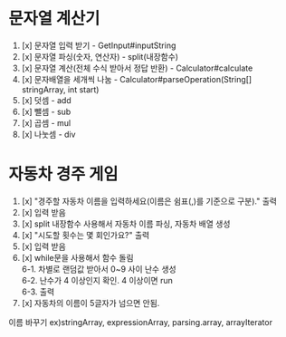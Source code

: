 # 문자열 계산기

1. [x] 문자열 입력 받기 - GetInput#inputString
2. [x] 문자열 파싱(숫자, 연산자) - split(내장함수)
3. [x] 문자열 계산(전체 수식 받아서 정답 반환) - Calculator#calculate
4. [x] 문자배열을 세개씩 나눔 - Calculator#parseOperation(String[] stringArray, int start)
5. [x] 덧셈 - add
6. [x] 뺄셈 - sub
7. [x] 곱셈 - mul
8. [x] 나눗셈 - div

# 자동차 경주 게임

1. [x] "경주할 자동차 이름을 입력하세요(이름은 쉼표(,)를 기준으로 구분)." 출력
2. [x] 입력 받음
3. [x] split 내장함수 사용해서 자동차 이름 파싱, 자동차 배열 생성
4. [x] "시도할 횟수는 몇 회인가요?" 출력
5. [x] 입력 받음
6. [x] while문을 사용해서 함수 돌림  
   6-1. 차별로 랜덤값 받아서 0~9 사이 난수 생성  
   6-2. 난수가 4 이상인지 확인. 4 이상이면 run  
   6-3. 출력
7. [x] 자동차의 이름이 5글자가 넘으면 안됨.

이름 바꾸기 ex)stringArray, expressionArray, parsing.array, arrayIterator
